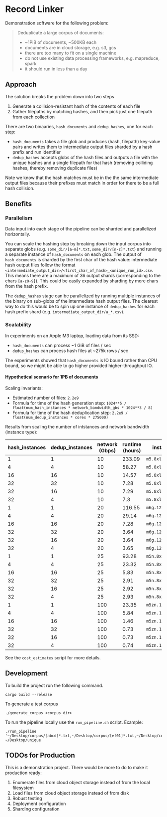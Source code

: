 # Record Linker

Demonstration software for the following problem:

> Deduplicate a large corpus of documents:
> - ~1PiB of documents, ~500KB each
> - documents are in cloud storage, e.g. s3, gcs
> - there are too many to fit on a single machine
> - do not use existing data processing frameworks, e.g. mapreduce, spark
> - it should run in less than a day

## Approach

The solution breaks the problem down into two steps

1. Generate a collision-resistant hash of the contents of each file
2. Gather filepaths by matching hashes, and then pick just one filepath from each collection

There are two binaaries, `hash_documents` and `dedup_hashes`, one for each step:

* `hash_documents` takes a file glob and produces (hash, filepath) key-value pairs and writes them to intermediate output files sharded by a hash prefix and run identifier
* `dedup_hashes` accepts globs of the hash files and outputs a file with the unique hashes and a single filepath for that hash (removing colliding hashes, thereby removing duplicate files)

Note we know that the hash matches must be in the the same intermediate output files because their prefixes must match in order for there to be a full hash collision.

## Benefits

### Parallelism

Data input into each stage of the pipeline can be sharded and parallelized horizontally.

You can scale the hashing step by breaking down the input corpus into separate globs (e.g. `some_dir/[a-m]*.txt,some_dir/[n-z]*.txt`) and running a separate instance of `hash_documents` on each glob. The output of `hash_documents` is sharded by the first char of the hash value: intermediate hash output files follow the format `<intermediate_output_dir>/<first_char_of_hash>_<unique_run_id>.csv`. This means there are a maximum of 36 output shards (corresponding to the chars `[a-z0-9]`). This could be easily expanded by sharding by more chars from the hash prefix.

The `dedup_hashes` stage can be parallelized by running multiple instances of the binary on sub-globs of the intermediate hash output files. The clearest way to do this would be to spin up one instance of `dedup_hashes` for each hash prefix shard (e.g. `intermediate_output_dir/a_*.csv`).

### Scalability

In experiments on an Apple M3 laptop, loading data from its SSD:

- `hash_documents` can process ~1 GiB of files / sec
- `dedup_hashes` can process hash files at ~275k rows / sec

The experiments showed that `hash_documents` is IO bound rather than CPU bound, so we might be able to go higher provided higher-throughput IO.

#### Hypothetical scenario for 1PB of documents

Scaling invariants:
- Estimated number of files: `2.2e9`
- Formula for time of the hash generation step: `1024**5 / float(num_hash_instances * network_bandwidth_gbs * 1024**3 / 8)`
- Formula for time of the hash deduplication step: `2.2e9 / float(num_dedup_instances * cores * 275000)`

Results from scaling the number of intstances and network bandwidth (instance type):

| hash_instances | dedup_instances | network (Gbps) | runtime (hours) | instance | cost |
|----------------|-----------------|----------------|-----------------|----------|------|
| 1 | 1 | 10 | 233.09 | `m5.8xlarge` | 358.95 |
| 4 | 4 | 10 | 58.27 | `m5.8xlarge` | 358.95 |
| 16 | 16 | 10 | 14.57 | `m5.8xlarge` | 358.95 |
| 32 | 32 | 10 | 7.28 | `m5.8xlarge` | 358.95 |
| 32 | 16 | 10 | 7.29 | `m5.8xlarge` | 358.95 |
| 32 | 4 | 10 | 7.3 | `m5.8xlarge` | 358.95 |
| 1 | 1 | 20 | 116.55 | `m6g.12xlarge` | 215.63 |
| 4 | 4 | 20 | 29.14 | `m6g.12xlarge` | 215.63 |
| 16 | 16 | 20 | 7.28 | `m6g.12xlarge` | 215.63 |
| 32 | 32 | 20 | 3.64 | `m6g.12xlarge` | 215.63 |
| 32 | 16 | 20 | 3.64 | `m6g.12xlarge` | 215.63 |
| 32 | 4 | 20 | 3.65 | `m6g.12xlarge` | 215.63 |
| 1 | 1 | 25 | 93.28 | `m5n.8xlarge` | 177.22 |
| 4 | 4 | 25 | 23.32 | `m5n.8xlarge` | 177.22 |
| 16 | 16 | 25 | 5.83 | `m5n.8xlarge` | 177.22 |
| 32 | 32 | 25 | 2.91 | `m5n.8xlarge` | 177.22 |
| 32 | 16 | 25 | 2.92 | `m5n.8xlarge` | 177.22 |
| 32 | 4 | 25 | 2.93 | `m5n.8xlarge` | 177.22 |
| 1 | 1 | 100 | 23.35 | `m5zn.12xlarge` | 92.46 |
| 4 | 4 | 100 | 5.84 | `m5zn.12xlarge` | 92.46 |
| 16 | 16 | 100 | 1.46 | `m5zn.12xlarge` | 92.46 |
| 32 | 32 | 100 | 0.73 | `m5zn.12xlarge` | 92.46 |
| 32 | 16 | 100 | 0.73 | `m5zn.12xlarge` | 92.46 |
| 32 | 4 | 100 | 0.74 | `m5zn.12xlarge` | 92.46 |

See the `cost_estimates` script for more details.

## Development

To build the project run the following command.

```
cargo build --release
```

To generate a test corpus

```
./generate_corpus <corpus_dir>
```

To run the pipeline locally use the `run_pipeline.sh` script. Example:

```
./run_pipeline '~/Desktop/corpus/[abcd]*.txt,~/Desktop/corpus/[ef01]*.txt,~/Desktop/corpus/[2345]*.txt,~/Desktop/corpus/[6789]*.txt' ~/Desktop/unique
```

## TODOs for Production

This is a demonstration project. There would be more to do to make it production ready:

1. Enumerate files from cloud object storage instead of from the local filesystem
1. Load files from cloud object storage instead of from disk
1. Robust testing
1. Deployment configuration
1. Sharding configuration